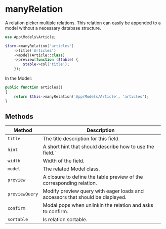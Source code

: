 # manyRelation

A relation picker multiple relations. This relation can easily be appended to a model without a necessary database structure.

```php
use App\Models\Article;

$form->manyRelation('articles')
    ->title('Articles')
    ->model(Article::class)
    ->preview(function ($table) {
        $table->col('title');
    });
```

In the Model:

```php
public function articles()
{
    return $this->manyRelation('App/Models/Article', 'articles');
}
```

## Methods

| Method         | Description                                                                   |
| -------------- | ----------------------------------------------------------------------------- |
| `title`        | The title description for this field.                                         |
| `hint`         | A short hint that should describe how to use the field.`                      |
| `width`        | Width of the field.                                                           |
| `model`        | The related Model class.                                                      |
| `preview`      | A closure to define the table preview of the corresponding relation.          |
| `previewQuery` | Modify preview query with eager loads and accessors that should be displayed. |
| `confirm`      | Modal pops when unlinkin the relation and asks to confirm.                    |
| `sortable`     | Is relation sortable.                                                         |
